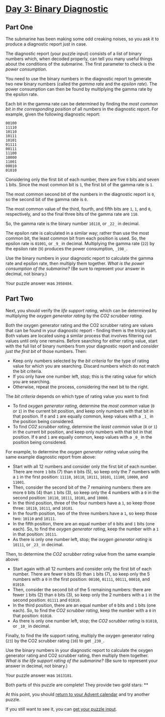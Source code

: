 # [Day 3: Binary Diagnostic](https://adventofcode.com/2021/day/3)

## Part One
The submarine has been making some odd creaking noises, so you ask it to produce a diagnostic report just in case.

The diagnostic report (your puzzle input) consists of a list of binary numbers which, when decoded properly, can tell you many useful things about the conditions of the submarine. The first parameter to check is the _power consumption_.

You need to use the binary numbers in the diagnostic report to generate two new binary numbers (called the _gamma rate_ and the _epsilon rate_). The power consumption can then be found by multiplying the gamma rate by the epsilon rate.

Each bit in the gamma rate can be determined by finding the _most common bit in the corresponding position_ of all numbers in the diagnostic report. For example, given the following diagnostic report:
```
00100
11110
10110
10111
10101
01111
00111
11100
10000
11001
00010
01010
```    

Considering only the first bit of each number, there are five `0` bits and seven `1` bits. Since the most common bit is `1`, the first bit of the gamma rate is `1`.

The most common second bit of the numbers in the diagnostic report is `0`, so the second bit of the gamma rate is `0`.

The most common value of the third, fourth, and fifth bits are `1`, `1`, and `0`, respectively, and so the final three bits of the gamma rate are `110`.

So, the gamma rate is the binary number `10110`, or `_22_` in decimal.

The epsilon rate is calculated in a similar way; rather than use the most common bit, the least common bit from each position is used. So, the epsilon rate is `01001`, or `_9_` in decimal. Multiplying the gamma rate (`22`) by the epsilon rate (`9`) produces the power consumption, `_198_`.

Use the binary numbers in your diagnostic report to calculate the gamma rate and epsilon rate, then multiply them together. _What is the power consumption of the submarine?_ (Be sure to represent your answer in decimal, not binary.)

Your puzzle answer was `3958484`.

## Part Two
Next, you should verify the _life support rating_, which can be determined by multiplying the _oxygen generator rating_ by the _CO2 scrubber rating_.

Both the oxygen generator rating and the CO2 scrubber rating are values that can be found in your diagnostic report - finding them is the tricky part. Both values are located using a similar process that involves filtering out values until only one remains. Before searching for either rating value, start with the full list of binary numbers from your diagnostic report and _consider just the first bit_ of those numbers. Then:

*   Keep only numbers selected by the _bit criteria_ for the type of rating value for which you are searching. Discard numbers which do not match the bit criteria.
*   If you only have one number left, stop; this is the rating value for which you are searching.
*   Otherwise, repeat the process, considering the next bit to the right.

The _bit criteria_ depends on which type of rating value you want to find:

*   To find _oxygen generator rating_, determine the _most common_ value (`0` or `1`) in the current bit position, and keep only numbers with that bit in that position. If `0` and `1` are equally common, keep values with a `_1_` in the position being considered.
*   To find _CO2 scrubber rating_, determine the _least common_ value (`0` or `1`) in the current bit position, and keep only numbers with that bit in that position. If `0` and `1` are equally common, keep values with a `_0_` in the position being considered.

For example, to determine the _oxygen generator rating_ value using the same example diagnostic report from above:

*   Start with all 12 numbers and consider only the first bit of each number. There are more `1` bits (7) than `0` bits (5), so keep only the 7 numbers with a `1` in the first position: `11110`, `10110`, `10111`, `10101`, `11100`, `10000`, and `11001`.
*   Then, consider the second bit of the 7 remaining numbers: there are more `0` bits (4) than `1` bits (3), so keep only the 4 numbers with a `0` in the second position: `10110`, `10111`, `10101`, and `10000`.
*   In the third position, three of the four numbers have a `1`, so keep those three: `10110`, `10111`, and `10101`.
*   In the fourth position, two of the three numbers have a `1`, so keep those two: `10110` and `10111`.
*   In the fifth position, there are an equal number of `0` bits and `1` bits (one each). So, to find the _oxygen generator rating_, keep the number with a `1` in that position: `10111`.
*   As there is only one number left, stop; the _oxygen generator rating_ is `10111`, or `_23_` in decimal.

Then, to determine the _CO2 scrubber rating_ value from the same example above:

*   Start again with all 12 numbers and consider only the first bit of each number. There are fewer `0` bits (5) than `1` bits (7), so keep only the 5 numbers with a `0` in the first position: `00100`, `01111`, `00111`, `00010`, and `01010`.
*   Then, consider the second bit of the 5 remaining numbers: there are fewer `1` bits (2) than `0` bits (3), so keep only the 2 numbers with a `1` in the second position: `01111` and `01010`.
*   In the third position, there are an equal number of `0` bits and `1` bits (one each). So, to find the _CO2 scrubber rating_, keep the number with a `0` in that position: `01010`.
*   As there is only one number left, stop; the _CO2 scrubber rating_ is `01010`, or `_10_` in decimal.

Finally, to find the life support rating, multiply the oxygen generator rating (`23`) by the CO2 scrubber rating (`10`) to get `_230_`.

Use the binary numbers in your diagnostic report to calculate the oxygen generator rating and CO2 scrubber rating, then multiply them together. _What is the life support rating of the submarine?_ (Be sure to represent your answer in decimal, not binary.)

Your puzzle answer was `1613181`.

Both parts of this puzzle are complete! They provide two gold stars: \*\*

At this point, you should [return to your Advent calendar](https://adventofcode.com/2021) and try another puzzle.

If you still want to see it, you can [get your puzzle input](https://adventofcode.com/2021/day/3/input).